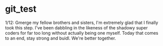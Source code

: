 # git_test
1/12: Gmerge my fellow brothers and sisters, I'm extremely glad that I finally took this step. I've been dabbling in the likeness of the shadowy super coders for far too long without actually being one myself. Today that comes to an end, stay strong and buidl. We're better together.